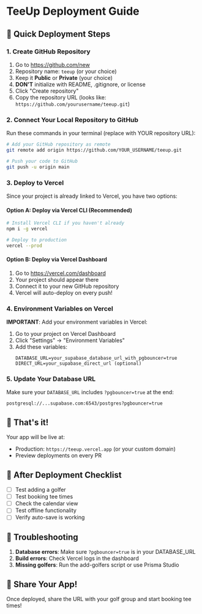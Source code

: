 # TeeUp Deployment Guide

## 🚀 Quick Deployment Steps

### 1. Create GitHub Repository
1. Go to https://github.com/new
2. Repository name: `teeup` (or your choice)
3. Keep it **Public** or **Private** (your choice)
4. **DON'T** initialize with README, .gitignore, or license
5. Click "Create repository"
6. Copy the repository URL (looks like: `https://github.com/yourusername/teeup.git`)

### 2. Connect Your Local Repository to GitHub
Run these commands in your terminal (replace with YOUR repository URL):

```bash
# Add your GitHub repository as remote
git remote add origin https://github.com/YOUR_USERNAME/teeup.git

# Push your code to GitHub
git push -u origin main
```

### 3. Deploy to Vercel
Since your project is already linked to Vercel, you have two options:

#### Option A: Deploy via Vercel CLI (Recommended)
```bash
# Install Vercel CLI if you haven't already
npm i -g vercel

# Deploy to production
vercel --prod
```

#### Option B: Deploy via Vercel Dashboard
1. Go to https://vercel.com/dashboard
2. Your project should appear there
3. Connect it to your new GitHub repository
4. Vercel will auto-deploy on every push!

### 4. Environment Variables on Vercel
**IMPORTANT**: Add your environment variables in Vercel:

1. Go to your project on Vercel Dashboard
2. Click "Settings" → "Environment Variables"
3. Add these variables:
   ```
   DATABASE_URL=your_supabase_database_url_with_pgbouncer=true
   DIRECT_URL=your_supabase_direct_url (optional)
   ```

### 5. Update Your Database URL
Make sure your `DATABASE_URL` includes `?pgbouncer=true` at the end:
```
postgresql://...supabase.com:6543/postgres?pgbouncer=true
```

## 🎉 That's it!
Your app will be live at:
- Production: `https://teeup.vercel.app` (or your custom domain)
- Preview deployments on every PR

## 📝 After Deployment Checklist
- [ ] Test adding a golfer
- [ ] Test booking tee times
- [ ] Check the calendar view
- [ ] Test offline functionality
- [ ] Verify auto-save is working

## 🔧 Troubleshooting
1. **Database errors**: Make sure `?pgbouncer=true` is in your DATABASE_URL
2. **Build errors**: Check Vercel logs in the dashboard
3. **Missing golfers**: Run the add-golfers script or use Prisma Studio

## 📱 Share Your App!
Once deployed, share the URL with your golf group and start booking tee times! 